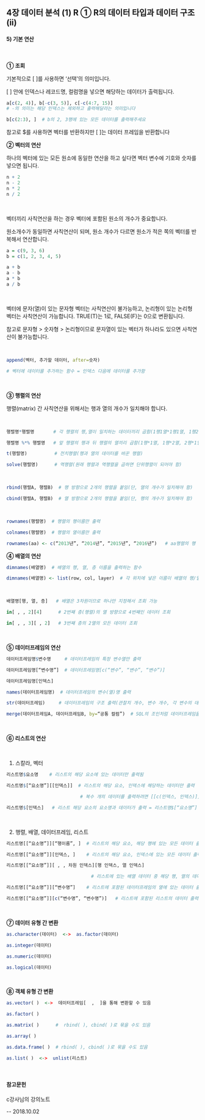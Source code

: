 ## 4장 데이터 분석  (1) R  ① R의 데이터 타입과 데이터 구조(ii)



#### 5) 기본 연산

​     

**① 조회**

기본적으로 [  ]를 사용하면 ‘선택’의 의미입니다.

[  ] 안에 인덱스나 레코드명, 컬럼명을 넣으면 해당하는 데이터가 출력됩니다.

```R
a[c(2, 4)], b[-c(3, 5)], c[-c(4:7, 15)]
# -의 의미는 해당 인덱스는 제외하고 출력해달라는 의미입니다

b[c(2:3), ]  # b의 2, 3행에 있는 모든 데이터를 출력해주세요
```



참고로 $를 사용하면 벡터를 반환하지만 [ ]는 데이터 프레임을 반환합니다



**② 벡터의 연산**

하나의 벡터에 있는 모든 원소에 동일한 연산을 하고 싶다면 벡터 변수에 기호와 숫자를 넣으면 됩니다.

```R
n + 2
n - 2
n * 2
n / 2 
```

​     

벡터끼리 사칙연산을 하는 경우 벡터에 포함된 원소의 개수가 중요합니다.

원소개수가 동일하면 사칙연산이 되며, 원소 개수가 다르면 원소가 적은 쪽의 벡터를 반복해서 연산합니다.

```R
a = c(9, 3, 6)
b = c(1, 2, 3, 4, 5)

a + b
a - b
a * b
a / b
```

​     

벡터에 문자(열)이 있는 문자형 벡터는 사칙연산이 불가능하고, 논리형이 있는 논리형 벡터는 사칙연산이 가능합니다. TRUE(T)는 1로, FALSE(F)는 0으로 변환됩니다.

참고로 문자형 > 숫자형 > 논리형이므로 문자열이 있는 벡터가 하나라도 있으면 사칙연산이 불가능합니다.

​     

```R
append(벡터, 추가할 데이터, after=숫자)

# 벡터에 데이터를 추가하는 함수 = 인덱스 다음에 데이터를 추가함
```

​     

**③ 행렬의 연산**

행렬(matrix) 간 사칙연산을 위해서는 행과 열의 개수가 일치해야 합니다.

​     

```R
행렬명*행렬명       # 각 행렬의 행,열이 일치하는 데이터끼리 곱함(1행1열*1행1열, 1행2열*1행2열 etc)

행렬명 %*% 행렬명   # 앞 행렬의 행과 뒤 행렬의 열끼리 곱함(1행*1열, 1행*2열, 2행*1열 etc)

t(행렬명)          # 전치행렬(행과 열의 데이터를 바꾼 행렬)

solve(행렬명)      # 역행렬(원래 행렬과 역행렬을 곱하면 단위행렬이 되어야 함)
```

​     

```R
rbind(행렬A, 행렬B)  # 행 방향으로 2개의 행렬을 붙임(단, 열의 개수가 일치해야 함)

cbind(행렬A, 행렬B)  # 열 방향으로 2개의 행렬을 붙임(단, 행의 개수가 일치해야 함)
```

​     

```R
rownames(행렬명)  # 행렬의 행이름만 출력

colnames(행렬명)  # 행렬의 열이름만 출력

rownames(aa) <- c(“2013년”, “2014년”, “2015년”, “2016년”)   # aa행렬의 행 이름을 변경하겠다
```

 

**④ 배열의 연산**

```R
dimnames(배열명)  # 배열의 행, 열, 층 이름을 출력하는 함수

dimnames(배열명) <- list(row, col, layer)  # 각 위치에 넣은 이름이 배열의 행/열/층 이름이 됨
```

​     

```R
배열명[행, 열, 층]   # 배열은 3차원이므로 하나만 지정해서 조회 가능

in[ , , 2][4]      # 2번째 층(행렬)의 열 방향으로 4번째인 데이터 조회 

in[ , , 3][ , 2]   # 3번째 층의 2열의 모든 데이터 조회
```

​     

**⑤ 데이터프레임의 연산**

```R
데이터프레임명$변수명     # 데이터프레임의 특정 변수열만 출력

데이터프레임명[“변수명”]  # 데이터프레임명[c(“변수”, “변수”, “변수”)] 

데이터프레임명[인덱스]
```



```R
names(데이터프레임명)  # 데이터프레임의 변수(열)명 출력

str(데이터프레임)     # 데이터프레임의 구조 출력(관찰치 개수, 변수 개수, 각 변수의 데이터 유형)

merge(데이터프레임A, 데이터프레임B, by=“공통 컬럼”)  # SQL의 조인처럼 데이터프레임을 병합하는 함수
```

​         

**⑥ 리스트의 연산**

​     

1) 스칼라, 벡터

```R
리스트명$요소명    # 리스트의 해당 요소에 있는 데이터만 출력됨

리스트명$[“요소명”][[인덱스]]  # 리스트의 해당 요소, 인덱스에 해당하는 데이터만 출력

                           # 복수 개의 데이터를 출력하려면 [[c(인덱스, 인덱스)]]로 입력함

리스트명$[인덱스]   # 리스트 해당 요소의 요소명과 데이터가 출력 = 리스트명$[“요소명”]
```

​     

2) 행렬, 배열, 데이터프레임, 리스트

```R
리스트명[[“요소명”]][“행이름”, ]  # 리스트의 해당 요소, 해당 행에 있는 모든 데이터 출력

리스트명[[“요소명”]][인덱스, ]    # 리스트의 해당 요소, 인덱스에 있는 모든 데이터 출력

리스트명[[“요소명”]][ , , 차원 인덱스][행 인덱스, 열 인덱스]

                               # 리스트에 있는 배열 데이터 중 해당 행, 열의 데이터 출력

리스트명[[“요소명”]][“변수명”]    # 리스트에 포함된 데이터프레임의 열에 있는 데이터 출력

리스트명[[“요소명”]][c(“변수명”, “변수명”)]   # 리스트에 포함된 리스트의 데이터 출력
```

​     

**⑦ 데이터 유형 간 변환**

```R
as.character(데이터)  <->  as.factor(데이터)

as.integer(데이터)

as.numeric(데이터)

as.logical(데이터)
```

​     

**⑧ 객체 유형 간 변환**

```R
as.vector( )  <->  데이터프레임[  ,  ]을 통해 변환할 수 있음

as.factor( )

as.matrix( )      #  rbind( ), cbind( )로 묶을 수도 있음

as.array( )

as.data.frame( )  # rbind( ), cbind( )로 묶을 수도 있음

as.list( )  <->  unlist(리스트)
```

​     



#### 참고문헌

c강사님의 강의노트



-- 2018.10.02